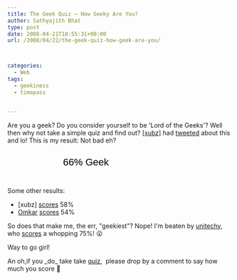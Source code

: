 ```yaml
---
title: The Geek Quiz – How Geeky Are You?
author: Sathyajith Bhat
type: post
date: 2008-04-21T18:55:31+00:00
url: /2008/04/22/the-geek-quiz-how-geek-are-you/



categories:
  - Web
tags:
  - geekiness
  - timepass


---
```

Are you a geek? Do you consider yourself to be 'Lord of the Geeks'? Well then why not take a simple quiz and find out? <a href="https://xubz.com/" target="_blank">[xubz]</a> had <a href="https://twitter.com/xubz/statuses/793736794" target="_blank">tweeted</a> about this and lo! This is my result: Not bad eh?<a style="display: block; background: url(https://assets.justsayhi.com/badges/735/418/geek_badge1_green.aq3hjmpxje.jpg) no-repeat; width: 268px; height: 82px; text-decoration: none" href="https://www.justsayhi.com/bb/geek"><span style="display: block; padding-left: 125px; font-size: 22px; padding-top: 28px; font-family: arial; color: #000000;">66% Geek</span></a>

Some other results:

  * [xubz] <a href="https://twitter.com/xubz/statuses/793736794" target="_blank">scores</a> 58%
  * <a rel="nofollow" href="https://intelomkar.wordpress.com" target="_blank">Omkar</a> <a href="https://twitter.com/omkarnath/statuses/793750851" target="_blank">scores</a> 54%

So does that make me, the err, "geekiest"? Nope! I'm beaten by <a rel="nofollow" href="https://unitechy.com" target="_blank">unitechy</a>, who <a rel="nofollow" href="https://twitter.com/unitechy/statuses/793754237" target="_blank">scores</a> a whopping 75%! 😮

Way to go girl!

An oh,if you \_do\_ take take <a rel="nofollow" href="https://www.justsayhi.com/bb/geek" target="_blank">quiz</a>,  please drop by a comment to say how much you score 🙂
